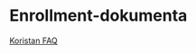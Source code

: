 # Enrollment-dokumenta

[Koristan FAQ](https://www.rwth-aachen.de/go/id/inno?lidx=1#aaaaaaaaaaainnr)
